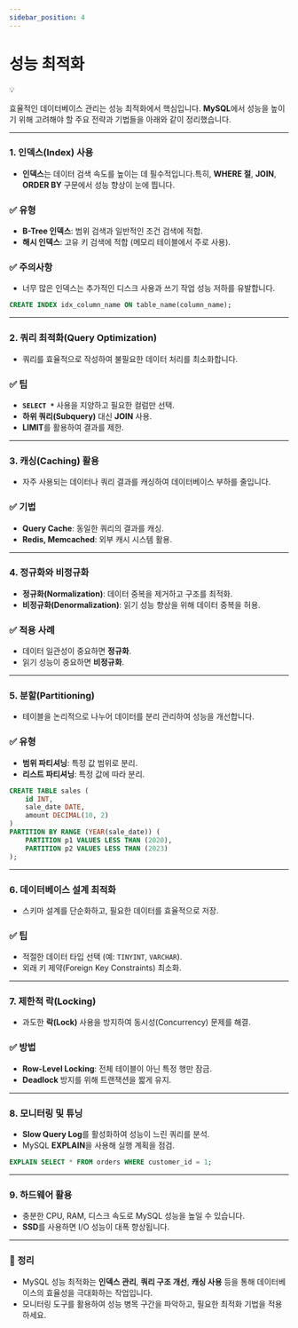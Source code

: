 ```yaml
---
sidebar_position: 4
---
```


# 성능 최적화

<aside>
💡

효율적인 데이터베이스 관리는 성능 최적화에서 핵심입니다. **MySQL**에서 성능을 높이기 위해 고려해야 할 주요 전략과 기법들을 아래와 같이 정리했습니다.

</aside>

---

### 1. **인덱스(Index) 사용**

- **인덱스**는 데이터 검색 속도를 높이는 데 필수적입니다.특히, **WHERE 절**, **JOIN**, **ORDER BY** 구문에서 성능 향상이 눈에 띕니다.

### ✅ **유형**

- **B-Tree 인덱스**: 범위 검색과 일반적인 조건 검색에 적합.
- **해시 인덱스**: 고유 키 검색에 적합 (메모리 테이블에서 주로 사용).

### ✅ **주의사항**

- 너무 많은 인덱스는 추가적인 디스크 사용과 쓰기 작업 성능 저하를 유발합니다.

```sql
CREATE INDEX idx_column_name ON table_name(column_name);
```

---

### 2. **쿼리 최적화(Query Optimization)**

- 쿼리를 효율적으로 작성하여 불필요한 데이터 처리를 최소화합니다.

### ✅ **팁**

- **`SELECT *`** 사용을 지양하고 필요한 컬럼만 선택.
- **하위 쿼리(Subquery)** 대신 **JOIN** 사용.
- **LIMIT**를 활용하여 결과를 제한.

---

### 3. **캐싱(Caching) 활용**

- 자주 사용되는 데이터나 쿼리 결과를 캐싱하여 데이터베이스 부하를 줄입니다.

### ✅ **기법**

- **Query Cache**: 동일한 쿼리의 결과를 캐싱.
- **Redis, Memcached**: 외부 캐시 시스템 활용.

---

### 4. **정규화와 비정규화**

- **정규화(Normalization)**: 데이터 중복을 제거하고 구조를 최적화.
- **비정규화(Denormalization)**: 읽기 성능 향상을 위해 데이터 중복을 허용.

### ✅ **적용 사례**

- 데이터 일관성이 중요하면 **정규화**.
- 읽기 성능이 중요하면 **비정규화**.

---

### 5. **분할(Partitioning)**

- 테이블을 논리적으로 나누어 데이터를 분리 관리하여 성능을 개선합니다.

### ✅ **유형**

- **범위 파티셔닝**: 특정 값 범위로 분리.
- **리스트 파티셔닝**: 특정 값에 따라 분리.

```sql
CREATE TABLE sales (
    id INT,
    sale_date DATE,
    amount DECIMAL(10, 2)
)
PARTITION BY RANGE (YEAR(sale_date)) (
    PARTITION p1 VALUES LESS THAN (2020),
    PARTITION p2 VALUES LESS THAN (2023)
);
```

---

### 6. **데이터베이스 설계 최적화**

- 스키마 설계를 단순화하고, 필요한 데이터를 효율적으로 저장.

### ✅ **팁**

- 적절한 데이터 타입 선택 (예: `TINYINT`, `VARCHAR`).
- 외래 키 제약(Foreign Key Constraints) 최소화.

---

### 7. **제한적 락(Locking)**

- 과도한 **락(Lock)** 사용을 방지하여 동시성(Concurrency) 문제를 해결.

### ✅ **방법**

- **Row-Level Locking**: 전체 테이블이 아닌 특정 행만 잠금.
- **Deadlock** 방지를 위해 트랜잭션을 짧게 유지.

---

### 8. **모니터링 및 튜닝**

- **Slow Query Log**를 활성화하여 성능이 느린 쿼리를 분석.
- MySQL **EXPLAIN**을 사용해 실행 계획을 점검.

```sql
EXPLAIN SELECT * FROM orders WHERE customer_id = 1;
```

---

### 9. **하드웨어 활용**

- 충분한 CPU, RAM, 디스크 속도로 MySQL 성능을 높일 수 있습니다.
- **SSD**를 사용하면 I/O 성능이 대폭 향상됩니다.

---

### 📌 **정리**

- MySQL 성능 최적화는 **인덱스 관리**, **쿼리 구조 개선**, **캐싱 사용** 등을 통해 데이터베이스의 효율성을 극대화하는 작업입니다.
- 모니터링 도구를 활용하여 성능 병목 구간을 파악하고, 필요한 최적화 기법을 적용하세요.